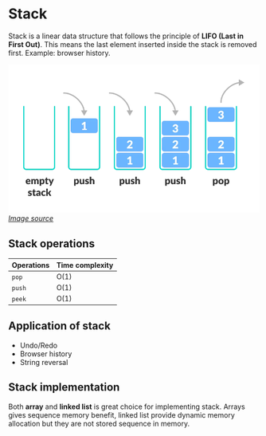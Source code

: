 # Stack

Stack is a linear data structure that follows the principle of **LIFO (Last in First Out)**. This means the last element inserted inside the stack is removed first. Example: browser history.

![Stack data structure](https://github.com/SandeepTheDev/data-structures-and-algorithms/blob/main/assets/stack.webp)
_[Image source](https://cdn.programiz.com/sites/tutorial2program/files/stack.png)_

## Stack operations

| Operations | Time complexity |
| ---------- | --------------- |
| `pop`      | O(1)            |
| `push`     | O(1)            |
| `peek`     | O(1)            |

## Application of stack

- Undo/Redo
- Browser history
- String reversal

## Stack implementation

Both **array** and **linked list** is great choice for implementing stack. Arrays gives sequence memory benefit, linked list provide dynamic memory allocation but they are not stored sequence in memory.
